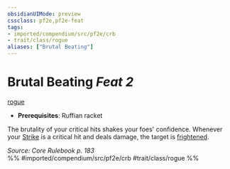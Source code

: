```yaml
---
obsidianUIMode: preview
cssclass: pf2e,pf2e-feat
tags:
- imported/compendium/src/pf2e/crb
- trait/class/rogue
aliases: ["Brutal Beating"]
---
```

# Brutal Beating  *Feat 2*  
[rogue](rules/traits/rogue.md)  

- **Prerequisites**: Ruffian racket

The brutality of your critical hits shakes your foes' confidence. Whenever your [Strike](strike.md) is a critical hit and deals damage, the target is [frightened](conditions.md#Frightened).

*Source: Core Rulebook p. 183*  
%% #imported/compendium/src/pf2e/crb #trait/class/rogue %%